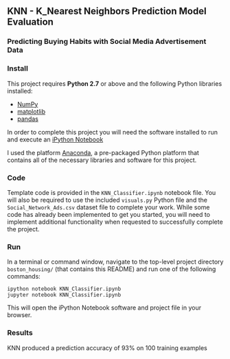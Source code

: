 ## KNN - K_Nearest Neighbors Prediction Model Evaluation 
### Predicting Buying Habits with Social Media Advertisement Data

### Install

This project requires **Python 2.7** or above and the following Python libraries installed:

- [NumPy](http://www.numpy.org/)
- [matplotlib](http://matplotlib.org/)
- [pandas](https://pandas.pydata.org/)

In order to complete this project you will need the software installed to run and execute an [iPython Notebook](http://ipython.org/notebook.html)

I used the platform [Anaconda](https://www.continuum.io/downloads), a pre-packaged Python platform that contains all of the necessary libraries and software for this project. 

### Code

Template code is provided in the `KNN_Classifier.ipynb` notebook file. You will also be required to use the included `visuals.py` Python file and the `Social_Network_Ads.csv` dataset file to complete your work. While some code has already been implemented to get you started, you will need to implement additional functionality when requested to successfully complete the project.

### Run

In a terminal or command window, navigate to the top-level project directory `boston_housing/` (that contains this README) and run one of the following commands:

```ipython notebook KNN_Classifier.ipynb```  
```jupyter notebook KNN_Classifier.ipynb```

This will open the iPython Notebook software and project file in your browser.

### Results

KNN produced a prediction accuracy of 93% on 100 training examples


